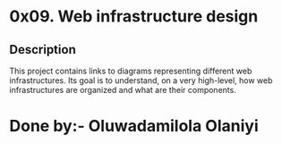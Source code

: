 # 0x09. Web infrastructure design

## Description

This project contains links to diagrams representing different web infrastructures.
Its goal is to understand, on a very high-level, how web infrastructures are organized and what are their components.

# Done by:- Oluwadamilola Olaniyi
